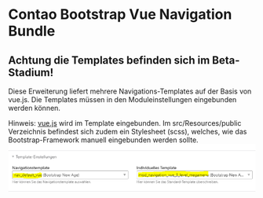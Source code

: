 # Contao Bootstrap Vue Navigation Bundle
## Achtung die Templates befinden sich im Beta-Stadium!
Diese Erweiterung liefert mehrere Navigations-Templates auf der Basis von vue.js. Die Templates müssen in den Moduleinstellungen eingebunden werden können.

Hinweis: [vue.js](https://vuejs.org/) wird im Template eingebunden.
Im src/Resources/public Verzeichnis befindest sich zudem ein Stylesheet (scss), welches, wie das Bootstrap-Framework manuell eingebunden werden sollte.
![Moduleinstellungen](src/Resources/public/screenshots/screenshot1.png?raw=true "Moduleinstellungen beachten!")
